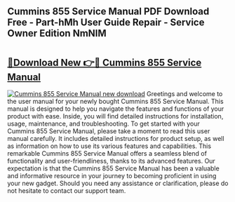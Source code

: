 ## Cummins 855 Service Manual PDF Download Free - Part-hMh User Guide Repair - Service Owner Edition NmNIM

# <h2><a href="http://bc36712.oget.top/?id=Cummins+855+Service+Manual">🔗Download New 👉🔴 Cummins 855 Service Manual</a></h2>

[![Cummins 855 Service Manual new download](https://i.imgur.com/5g1atiW.png)](http://bc36712.oget.top/?id=Cummins+855+Service+Manual)
Greetings and welcome to the user manual for your newly bought Cummins 855 Service Manual. This manual is designed to help you navigate the features and functions of your product with ease. Inside, you will find detailed instructions for installation, usage, maintenance, and troubleshooting. To get started with your Cummins 855 Service Manual, please take a moment to read this user manual carefully. It includes detailed instructions for product setup, as well as information on how to use its various features and capabilities. This remarkable Cummins 855 Service Manual offers a seamless blend of functionality and user-friendliness, thanks to its advanced features. Our expectation is that the Cummins 855 Service Manual has been a valuable and informative resource in your journey to becoming proficient in using your new gadget. Should you need any assistance or clarification, please do not hesitate to contact our support team.
